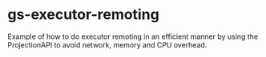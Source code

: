 gs-executor-remoting
====================

Example of how to do executor remoting in an efficient manner by using the ProjectionAPI to avoid network, memory and CPU overhead.


